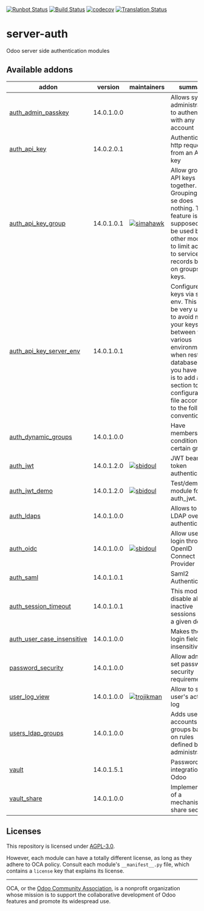 [![Runbot Status](https://runbot.odoo-community.org/runbot/badge/flat/251/14.0.svg)](https://runbot.odoo-community.org/runbot/repo/github-com-oca-server-auth-251)
[![Build Status](https://travis-ci.com/OCA/server-auth.svg?branch=14.0)](https://travis-ci.com/OCA/server-auth)
[![codecov](https://codecov.io/gh/OCA/server-auth/branch/14.0/graph/badge.svg)](https://codecov.io/gh/OCA/server-auth)
[![Translation Status](https://translation.odoo-community.org/widgets/server-auth-14-0/-/svg-badge.svg)](https://translation.odoo-community.org/engage/server-auth-14-0/?utm_source=widget)

<!-- /!\ do not modify above this line -->

# server-auth

Odoo server side authentication modules

<!-- /!\ do not modify below this line -->

<!-- prettier-ignore-start -->

[//]: # (addons)

Available addons
----------------
addon | version | maintainers | summary
--- | --- | --- | ---
[auth_admin_passkey](auth_admin_passkey/) | 14.0.1.0.0 |  | Allows system administrator to authenticate with any account
[auth_api_key](auth_api_key/) | 14.0.2.0.1 |  | Authenticate http requests from an API key
[auth_api_key_group](auth_api_key_group/) | 14.0.1.0.1 | [![simahawk](https://github.com/simahawk.png?size=30px)](https://github.com/simahawk) | Allow grouping API keys together. Grouping per se does nothing. This feature is supposed to be used by other modules to limit access to services or records based on groups of keys.
[auth_api_key_server_env](auth_api_key_server_env/) | 14.0.1.0.1 |  | Configure api keys via server env. This can be very useful to avoid mixing your keys between your various environments when restoring databases. All you have to do is to add a new section to your configuration file according to the following convention:
[auth_dynamic_groups](auth_dynamic_groups/) | 14.0.1.0.0 |  | Have membership conditions for certain groups
[auth_jwt](auth_jwt/) | 14.0.1.2.0 | [![sbidoul](https://github.com/sbidoul.png?size=30px)](https://github.com/sbidoul) | JWT bearer token authentication.
[auth_jwt_demo](auth_jwt_demo/) | 14.0.1.2.0 | [![sbidoul](https://github.com/sbidoul.png?size=30px)](https://github.com/sbidoul) | Test/demo module for auth_jwt.
[auth_ldaps](auth_ldaps/) | 14.0.1.0.0 |  | Allows to use LDAP over SSL authentication
[auth_oidc](auth_oidc/) | 14.0.1.0.0 | [![sbidoul](https://github.com/sbidoul.png?size=30px)](https://github.com/sbidoul) | Allow users to login through OpenID Connect Provider
[auth_saml](auth_saml/) | 14.0.1.0.1 |  | Saml2 Authentication
[auth_session_timeout](auth_session_timeout/) | 14.0.1.0.1 |  | This module disable all inactive sessions since a given delay
[auth_user_case_insensitive](auth_user_case_insensitive/) | 14.0.1.0.0 |  | Makes the user login field case insensitive
[password_security](password_security/) | 14.0.1.0.0 |  | Allow admin to set password security requirements.
[user_log_view](user_log_view/) | 14.0.1.0.0 | [![trojikman](https://github.com/trojikman.png?size=30px)](https://github.com/trojikman) | Allow to see user's actions log
[users_ldap_groups](users_ldap_groups/) | 14.0.1.0.0 |  | Adds user accounts to groups based on rules defined by the administrator.
[vault](vault/) | 14.0.1.5.1 |  | Password vault integration in Odoo
[vault_share](vault_share/) | 14.0.1.0.0 |  | Implementation of a mechanism to share secrets

[//]: # (end addons)

<!-- prettier-ignore-end -->

## Licenses

This repository is licensed under [AGPL-3.0](LICENSE).

However, each module can have a totally different license, as long as they adhere to OCA
policy. Consult each module's `__manifest__.py` file, which contains a `license` key
that explains its license.

----

OCA, or the [Odoo Community Association](http://odoo-community.org/), is a nonprofit
organization whose mission is to support the collaborative development of Odoo features
and promote its widespread use.
